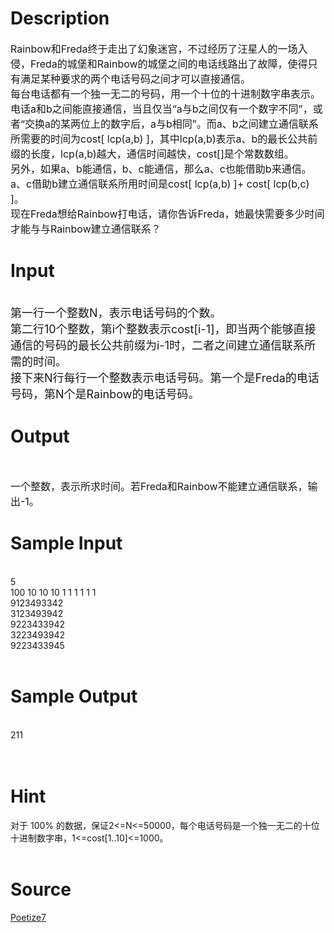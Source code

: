 
# Description

<div class="content"><p><span style="font-size: medium">Rainbow和Freda终于走出了幻象迷宫，不过经历了汪星人的一场入侵，Freda的城堡和Rainbow的城堡之间的电话线路出了故障，使得只有满足某种要求的两个电话号码之间才可以直接通信。<br/>
每台电话都有一个独一无二的号码，用一个十位的十进制数字串表示。电话a和b之间能直接通信，当且仅当“a与b之间仅有一个数字不同”，或者“交换a的某两位上的数字后，a与b相同”。而a、b之间建立通信联系所需要的时间为cost[ lcp(a,b) ]，其中lcp(a,b)表示a、b的最长公共前缀的长度，lcp(a,b)越大，通信时间越快，cost[]是个常数数组。<br/>
另外，如果a、b能通信，b、c能通信，那么a、c也能借助b来通信。a、c借助b建立通信联系所用时间是cost[ lcp(a,b) ]+ cost[ lcp(b,c) ]。<br/>
现在Freda想给Rainbow打电话，请你告诉Freda，她最快需要多少时间才能与与Rainbow建立通信联系？</span></p></div>

# Input

<div class="content"><p><br/>
<font size="4">第一行一个整数N，表示电话号码的个数。<br/>
第二行10个整数，第i个整数表示cost[i-1]，即当两个能够直接通信的号码的最长公共前缀为i-1时，二者之间建立通信联系所需的时间。<br/>
接下来N行每行一个整数表示电话号码。第一个是Freda的电话号码，第N个是Rainbow的电话号码。</font></p></div>

# Output

<div class="content"><p> </p>
<p><span style="font-size: medium">一个整数，表示所求时间。若Freda和Rainbow不能建立通信联系，输出-1。</span></p></div>

# Sample Input

<div class="content"><span class="sampledata"><br/>
5<br/>
100 10 10 10 1 1 1 1 1 1<br/>
9123493342<br/>
3123493942<br/>
9223433942<br/>
3223493942<br/>
9223433945<br/>
<br/>
</span></div>

# Sample Output

<div class="content"><span class="sampledata"><br/>
211<br/>
<br/>
<br/>
</span></div>

# Hint

<div class="content"><p></p><p>对于 100% 的数据，保证2&lt;=N&lt;=50000，每个电话号码是一个独一无二的十位十进制数字串，1&lt;=cost[1..10]&lt;=1000。<br/><br/>
</p><p></p></div>

# Source

<div class="content"><p><a href="problemset.php?search=Poetize7">Poetize7</a></p></div>

